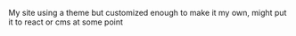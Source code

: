 My site using a theme but customized enough to make it my own, might put it to react or cms at some point
